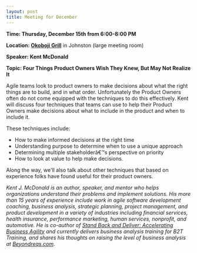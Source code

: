 ```yaml
---
layout: post
title: Meeting for December
---
```

<p><strong>Time: Thursday, December 15th from 6:00-8:00 PM</strong></p>
<p><strong>Location: <a title="Okoboji Grill" href="http://bit.ly/qrQK1k">Okoboji Grill</a></strong> in Johnston (large meeting room)</p>
<p><strong>Speaker: Kent McDonald<br />
</strong></p>
<p><strong>Topic: Four Things Product Owners Wish They Knew, But May Not Realize It</strong></p>
<p>Agile teams look to product owners to make decisions about what the right things are to build, and in what order. Unfortunately the Product Owners often do not come equipped with the techniques to do this effectively. Kent will discuss four techniques that teams can use to help their Product Owners make decisions about what to include in the product and when to include it.</p>
<p>These techniques include:</p>
<ul>
<li>How to make informed decisions at the right time</li>
<li>Understanding purpose to determine when to use a unique approach</li>
<li>Determining multiple stakeholderâ€™s perspective on priority</li>
<li>How to look at value to help make decisions.</li>
</ul>
<p>Along the way, we'll also talk about other techniques that based on experience folks have found useful for their product owners.</p>
<p><em>Kent J. McDonald is an author, speaker, and mentor who helps organizations understand their problems and implement solutions. His more than 15 years of experience include work in agile software development coaching, business analysis, strategic planning, project management, and product development in a variety of industries including financial services, health insurance, performance marketing, human services, nonprofit, and automotive. He is co-author of <a title="Stand Back and Deliver" href="http://www.amazon.com/Stand-Back-Deliver-Accelerating-Business/dp/0321572882">Stand Back and Deliver: Accelerating Business Agility</a> and currently delivers business analysis training for B2T Training, and shares his thoughts on raising the level of business analysis at <a href="http://beyondreqs.com">Beyondreqs.com</a>.</em></p>
